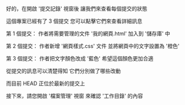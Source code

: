 好的，在開啟 '提交記錄' 視窗後
讓我們來查看每個提交的狀態

這個專案已經有了 3 個提交
您可以點擊它們來查看詳細訊息

第 1 個提交：
作者將需要管理的文件 '我的網頁.html'
加入到 '儲存庫' 中

第 2 個提交：
作者新增 '網頁樣式.css' 文件
並將網頁中的文字設置為 '橙色'

第 3 個提交：
作者把文字顏色改成 '藍色'
希望這個顏色更加合適

從提交的訊息可以清楚得知
它們分別做了哪些改動

而目前 HEAD 正位於最新的提交上

接下來，請您開啟 '檔案管理' 視窗
來確認 '工作目錄' 的內容